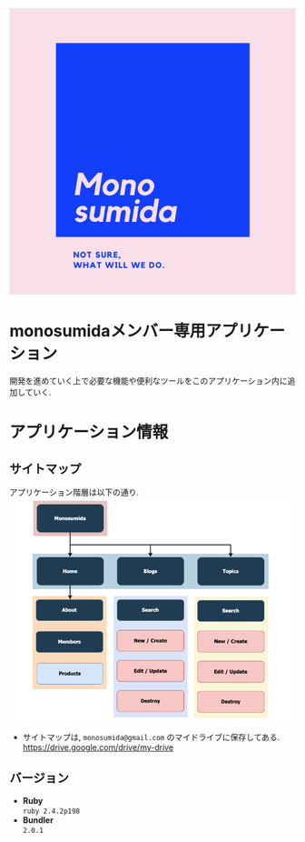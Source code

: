 ![monosumida-log](https://raw.githubusercontent.com/monosumida/monosumida/images/images/monosumida-logo.png?token=AMUDWVPA3QGD2NS6OONZWXS5F355Y)
# monosumidaメンバー専用アプリケーション
開発を進めていく上で必要な機能や便利なツールをこのアプリケーション内に追加していく.

# アプリケーション情報
## サイトマップ
アプリケーション階層は以下の通り.
![sitemap](https://raw.githubusercontent.com/monosumida/monosumida/images/images/sitemap.png?token=AMUDWVMLAZ3F6NS7SLCA6XK5F36LQ)
* サイトマップは, `monosumida@gmail.com` のマイドライブに保存してある. 
  https://drive.google.com/drive/my-drive
  
## バージョン
- **Ruby**  
  `ruby 2.4.2p198`
- **Bundler**  
  `2.0.1`
